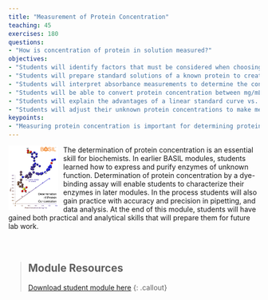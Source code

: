 ```yaml
---
title: "Measurement of Protein Concentration"
teaching: 45
exercises: 180
questions:
- "How is concentration of protein in solution measured?"
objectives:
- "Students will identify factors that must be considered when choosing an appropriate assay for determination of protein concentration."
- "Students will prepare standard solutions of a known protein to create a standard curve."
- "Students will interpret absorbance measurements to determine the concentration of a protein solution."
- "Students will be able to convert protein concentration between mg/mL and M."
- "Students will explain the advantages of a linear standard curve vs. a nonlinear curve."
- "Students will adjust their unknown protein concentrations to make measurements within the effective range of the standard curve."
keypoints:
- "Measuring protein concentration is important for determining protein purification yield and amounts to use in further analyses."
---
```

<img src="../fig/concentration.png" alt="Protein Concentration" width="100" style="float: left; margin-top: 0px; margin-right: 10px" />
The determination of protein concentration is an essential skill for biochemists. In earlier BASIL modules, students learned how to express and purify enzymes of unknown function. Determination of protein concentration by a dye-binding assay will enable students to characterize their enzymes in later modules. In the process students will also gain practice with accuracy and precision in pipetting, and data analysis.  At the end of this module, students will have gained both practical and analytical skills that will prepare them for future lab work.
<br/><br/><br/>

> ## Module Resources
>[Download student module here](https://docs.google.com/document/d/1gHDLz1EaMjArTJm8YCLCtbqomeES6QX7_L4-Pn3HS-E/edit?usp=sharing)
{: .callout}
